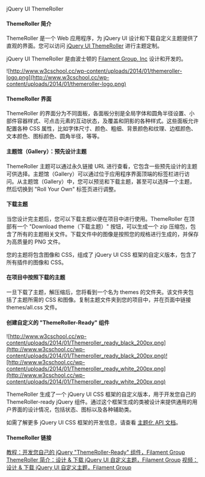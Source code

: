  jQuery UI ThemeRoller
 
#### ThemeRoller 简介

 ThemeRoller 是一个 Web 应用程序，为 jQuery UI 设计和下载自定义主题提供了直观的界面。您可以访问 [jQuery UI ThemeRoller](http://www.w3cschool.cc//jqueryui.com/themeroller) 进行主题定制。

 jQuery UI ThemeRoller 是由波士顿的 [Filament Group, Inc](http://www.w3cschool.cc//www.filamentgroup.com/) 设计和开发的。

 ![http://www.w3cschool.cc/wp-content/uploads/2014/01/themeroller-logo.png](http://www.w3cschool.cc/wp-content/uploads/2014/01/themeroller-logo.png)

 
#### ThemeRoller 界面

 ThemeRoller 的界面分为不同面板，各面板分别是全局字体和圆角半径设置、小部件容器样式、可点击元素的互动状态，及覆盖和阴影的各种样式。这些面板允许配置各种 CSS 属性，比如字体尺寸、颜色、粗细、背景颜色和纹理、边框颜色、文本颜色、图标颜色、圆角半径，等等。

 
#### 主题馆（Gallery）：预先设计主题

 ThemeRoller 主题可以通过永久链接 URL 进行查看，它包含一些预先设计的主题可供选择。主题馆（Gallery）可以通过位于应用程序界面顶端的标签栏进行访问。从主题馆（Gallery）中，您可以预览和下载主题，甚至可以选择一个主题，然后切换到 "Roll Your Own" 标签页进行调整。

 
#### 下载主题

 当您设计完主题后，您可以下载主题以便在项目中进行使用。ThemeRoller 在顶部有一个 "Download theme（下载主题）" 按钮，可以生成一个 zip 压缩包，包含了所有的主题相关文件。下载文件中的图像是按照您的规格进行生成的，并保存为高质量的 PNG 文件。

 您的主题将包含图像和 CSS，组成了 jQuery UI CSS 框架的自定义版本，包含了所有插件的图像和 CSS。

 
#### 在项目中按照下载的主题

 一旦下载了主题，解压缩后，您将看到一个名为 themes 的文件夹。该文件夹包括了主题所需的 CSS 和图像。复制主题文件夹到您的项目中，并在页面中链接 themes/all.css 文件。

 
#### 创建自定义的 "ThemeRoller-Ready" 组件

 ![http://www.w3cschool.cc/wp-content/uploads/2014/01/Themeroller_ready_black_200px.png](http://www.w3cschool.cc/wp-content/uploads/2014/01/Themeroller_ready_black_200px.png)![http://www.w3cschool.cc/wp-content/uploads/2014/01/Themeroller_ready_white_200px.png](http://www.w3cschool.cc/wp-content/uploads/2014/01/Themeroller_ready_white_200px.png)

 ThemeRoller 生成了一个 jQuery UI CSS 框架的自定义版本，用于开发您自己的 ThemeRoller-ready jQuery 组件。通过这个框架生成的类被设计来提供通用的用户界面的设计情况，包括状态、图标以及各种辅助类。

 如需了解更多 jQuery UI CSS 框架的开发信息，请查看 [主题化 API 文档](http://www.w3cschool.cc/jqueryui/jqueryui-theme-api.html)。

 
#### ThemeRoller 链接

 
[教程：开发您自己的 jQuery "ThemeRoller-Ready" 组件，Filament Group](http://www.w3cschool.cc//www.filamentgroup.com/lab/developer_your_own_jquery_themeroller_ready_components/)
 [ThemeRoller 简介：设计 &amp; 下载 jQuery UI 自定义主题，Filament Group](http://www.w3cschool.cc//www.filamentgroup.com/lab/introducing_themeroller_design_download_custom_themes_for_jquery_ui/)
 [视频：设计 &amp; 下载 jQuery UI 自定义主题，Filament Group](http://www.w3cschool.cc//www.dizi-izle-film-izle.net/)
 


